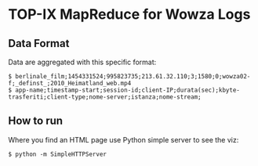 # TOP-IX MapReduce for Wowza Logs

## Data Format

Data are aggregated with this specific format:

    $ berlinale_film;1454331524;995823735;213.61.32.110;3;1580;0;wowza02-f;_definst_;2010_Heimatland_web.mp4
    $ app-name;timestamp-start;session-id;client-IP;durata(sec);kbyte-trasferiti;client-type;nome-server;istanza;nome-stream;

## How to run
    
Where you find an HTML page use Python simple server to see the viz:

    $ python -m SimpleHTTPServer

